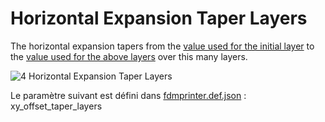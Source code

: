 # Horizontal Expansion Taper Layers

The horizontal expansion tapers from the [value used for the initial layer](../shell/xy_offset_layer_0.md) to the [value used for the above layers](../shell/xy_offset.md) over this many layers.

![4 Horizontal Expansion Taper Layers](../../articles/images-mb/xy_offset_taper_layers.svg)

Le paramètre suivant est défini dans [fdmprinter.def.json](https://github.com/smartavionics/Cura/blob/mb-master/resources/definitions/fdmprinter.def.json) : xy_offset_taper_layers